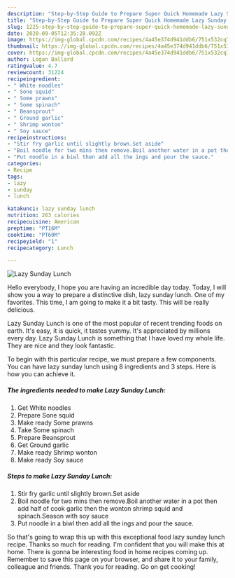 ```yaml
---
description: "Step-by-Step Guide to Prepare Super Quick Homemade Lazy Sunday Lunch"
title: "Step-by-Step Guide to Prepare Super Quick Homemade Lazy Sunday Lunch"
slug: 1225-step-by-step-guide-to-prepare-super-quick-homemade-lazy-sunday-lunch
date: 2020-09-05T12:35:28.092Z
image: https://img-global.cpcdn.com/recipes/4a45e374d941ddb6/751x532cq70/lazy-sunday-lunch-recipe-main-photo.jpg
thumbnail: https://img-global.cpcdn.com/recipes/4a45e374d941ddb6/751x532cq70/lazy-sunday-lunch-recipe-main-photo.jpg
cover: https://img-global.cpcdn.com/recipes/4a45e374d941ddb6/751x532cq70/lazy-sunday-lunch-recipe-main-photo.jpg
author: Logan Ballard
ratingvalue: 4.7
reviewcount: 31224
recipeingredient:
- " White noodles"
- " Sone squid"
- " Some prawns"
- " Some spinach"
- " Beansprout"
- " Ground garlic"
- " Shrimp wonton"
- " Soy sauce"
recipeinstructions:
- "Stir fry garlic until slightly brown.Set aside"
- "Boil noodle for two mins then remove.Boil another water in a pot then add half of cook garlic then the wonton shrimp squid and spinach.Season with soy sauce"
- "Put noodle in a biwl then add all the ings and pour the sauce."
categories:
- Recipe
tags:
- lazy
- sunday
- lunch

katakunci: lazy sunday lunch 
nutrition: 263 calories
recipecuisine: American
preptime: "PT16M"
cooktime: "PT60M"
recipeyield: "1"
recipecategory: Lunch

---
```



![Lazy Sunday Lunch](https://img-global.cpcdn.com/recipes/4a45e374d941ddb6/751x532cq70/lazy-sunday-lunch-recipe-main-photo.jpg)

Hello everybody, I hope you are having an incredible day today. Today, I will show you a way to prepare a distinctive dish, lazy sunday lunch. One of my favorites. This time, I am going to make it a bit tasty. This will be really delicious.



Lazy Sunday Lunch is one of the most popular of recent trending foods on earth. It's easy, it is quick, it tastes yummy. It's appreciated by millions every day. Lazy Sunday Lunch is something that I have loved my whole life. They are nice and they look fantastic.


To begin with this particular recipe, we must prepare a few components. You can have lazy sunday lunch using 8 ingredients and 3 steps. Here is how you can achieve it.

<!--inarticleads1-->

##### The ingredients needed to make Lazy Sunday Lunch:

1. Get  White noodles
1. Prepare  Sone squid
1. Make ready  Some prawns
1. Take  Some spinach
1. Prepare  Beansprout
1. Get  Ground garlic
1. Make ready  Shrimp wonton
1. Make ready  Soy sauce




<!--inarticleads2-->

##### Steps to make Lazy Sunday Lunch:

1. Stir fry garlic until slightly brown.Set aside
1. Boil noodle for two mins then remove.Boil another water in a pot then add half of cook garlic then the wonton shrimp squid and spinach.Season with soy sauce
1. Put noodle in a biwl then add all the ings and pour the sauce.




So that's going to wrap this up with this exceptional food lazy sunday lunch recipe. Thanks so much for reading. I'm confident that you will make this at home. There is gonna be interesting food in home recipes coming up. Remember to save this page on your browser, and share it to your family, colleague and friends. Thank you for reading. Go on get cooking!
